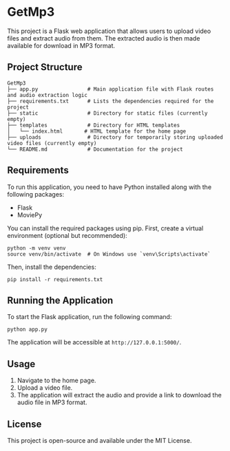 # GetMp3

This project is a Flask web application that allows users to upload video files and extract audio from them. The extracted audio is then made available for download in MP3 format.

## Project Structure

```
GetMp3
├── app.py                # Main application file with Flask routes and audio extraction logic
├── requirements.txt      # Lists the dependencies required for the project
├── static                # Directory for static files (currently empty)
├── templates             # Directory for HTML templates
│   └── index.html       # HTML template for the home page
├── uploads               # Directory for temporarily storing uploaded video files (currently empty)
└── README.md             # Documentation for the project
```

## Requirements

To run this application, you need to have Python installed along with the following packages:

- Flask
- MoviePy

You can install the required packages using pip. First, create a virtual environment (optional but recommended):

```
python -m venv venv
source venv/bin/activate  # On Windows use `venv\Scripts\activate`
```

Then, install the dependencies:

```
pip install -r requirements.txt
```

## Running the Application

To start the Flask application, run the following command:

```
python app.py
```

The application will be accessible at `http://127.0.0.1:5000/`.

## Usage

1. Navigate to the home page.
2. Upload a video file.
3. The application will extract the audio and provide a link to download the audio file in MP3 format.

## License

This project is open-source and available under the MIT License.
